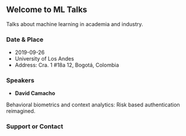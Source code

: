 ## Welcome to ML Talks

Talks about machine learning in academia and industry.

### Date & Place

* 2019-09-26 
* University of Los Andes
* Address: Cra. 1 #18a 12, Bogotá, Colombia

### Speakers

* **David Camacho**

Behavioral biometrics and context analytics: Risk based authentication reimagined.


### Support or Contact
